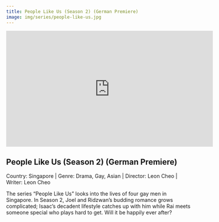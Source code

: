```yaml
---
title: People Like Us (Season 2) (German Premiere)
image: img/series/people-like-us.jpg
---
```

<iframe width="560" height="315" src="https://vimeo.com/310734727" frameborder="0" allow="accelerometer; autoplay; encrypted-media; gyroscope; picture-in-picture" allowfullscreen></iframe>

## People Like Us (Season 2) (German Premiere)
Country: Singapore | Genre: Drama, Gay, Asian | Director: Leon Cheo | Writer: Leon Cheo

The series “People Like Us” looks into the lives of four gay men in Singapore. In Season 2, Joel and Ridzwan’s budding romance grows complicated; Isaac’s decadent lifestyle catches up with him while Rai meets someone special who plays hard to get. Will it be happily ever after?